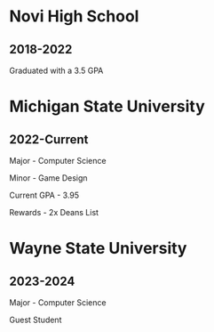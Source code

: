 # Novi High School
## 2018-2022
Graduated with a 3.5 GPA

# Michigan State University
## 2022-Current
Major - Computer Science

Minor - Game Design

Current GPA - 3.95

Rewards - 2x Deans List

# Wayne State University 
## 2023-2024
Major - Computer Science

Guest Student

